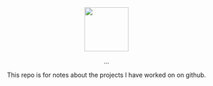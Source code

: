 <div id="header" align="center">
  <img src="https://media.giphy.com/media/M9gbBd9nbDrOTu1Mqx/giphy.gif" width="100"/>
  <p>...</p>
  <p> This repo is for notes about the projects I have worked on on github. </p>
</div>
